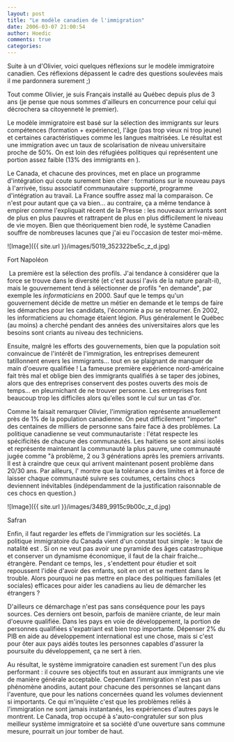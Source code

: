 ```yaml
---
layout: post
title: "Le modèle canadien de l'immigration"
date: 2006-03-07 21:00:54
author: Hoedic
comments: true
categories: 
---
```



Suite à un  d'Olivier, voici quelques réflexions sur le modèle immigratoire canadien. Ces réflexions dépassent le cadre des questions soulevées mais il me pardonnera surement ;)

Tout comme Olivier, je suis Français installé au Québec depuis plus de 3 ans (je pense que nous sommes d'ailleurs en concurrence pour celui qui décrochera sa citoyenneté le premier).

Le modèle immigratoire est basé sur la sélection des immigrants sur leurs compétences (formation + expérience), l'âge (pas trop vieux ni trop jeune) et certaines caractéristiques comme les langues maitrisées. Le résultat est une immigration avec un taux de scolarisation de niveau universitaire proche de 50%. On est loin des réfugiées politiques qui représentent une portion assez faible (13% des immigrants en ).

Le Canada, et chacune des provinces, met en place un programme d'intégration qui coute surement bien cher : formations sur le nouveau pays à l'arrivée, tissu associatif communautaire supporté, programme d'intégration au travail. La France souffre assez mal la comparaison. Ce n'est pour autant que ça va bien... au contraire, ça a même tendance à empirer comme l'expliquait  récent de la Presse : les nouveaux arrivants sont de plus en plus pauvres et rattrapent de plus en plus difficilement le niveau de vie moyen. Bien que théoriquement bien rodé, le système Canadien souffre de nombreuses lacunes que j'ai eu l'occasion de tester moi-même.

![Image]({{ site.url }}/images/5019_352322be5c_z_d.jpg)
<div class="photoattrib">Fort Napoléon</div>

­
La première est la sélection des profils. J'ai tendance à considérer que la force se trouve dans le diversité (et c'est aussi l'avis de la nature paraît-il), mais le gouvernement tend à sélectionner de profils "en demande", par exemple les *informaticiens* en 2000. Sauf que le temps qu'un gouvernement décide de mettre un métier en demande et le temps de faire les démarches pour les candidats, l'économie a pu se retourner. En 2002, les informaticiens au chomage étaient légion. Plus généralement le Québec (au moins) a cherché pendant des années des universitaires alors que les besoins sont criants au niveau des techniciens.

Ensuite, malgré les efforts des gouvernements, bien que la population soit convaincue de l'intérêt de l'immigration, les entreprises demeurent tatillonnent envers les immigrants... tout en se plaignant de manquer de main d'oeuvre qualifiée ! La fameuse première expérience nord-américaine fait très mal et oblige bien des immigrants qualifiés à se taper des jobines, alors que des entreprises conservent des postes ouverts des mois de temps... en pleurnichant de ne trouver personne. Les entreprises font beaucoup trop les difficiles alors qu'elles sont le cul sur un tas d'or.

Comme le faisait remarquer Olivier, l'immigration représente annuellement près de 1% de la population canadienne. On peut difficilement "importer" des centaines de milliers de personne sans faire face à des problèmes. La politique canadienne se veut communautariste : l'état respecte les spécificités de chacune des communautés. Les haitiens se sont ainsi isolés et représente maintenant la communauté la plus pauvre, une communauté jugée comme "à problème, 2 ou 3 générations après les premiers arrivants. Il est à craindre que ceux qui arrivent maintenant posent problème dans 20/30 ans. Par ailleurs, l' montre que la tolérance a des limites et à force de laisser chaque communauté suivre ses coutumes, certains chocs deviennent inévitables (indépendamment de la justification raisonnable de ces chocs en question.)

![Image]({{ site.url }}/images/3489_9915c9b00c_z_d.jpg)
<div class="photoattrib">Safran</div>


Enfin, il faut regarder les effets de l'immigration sur les sociétés. La politique immigratoire du Canada vient d'un constat tout simple : le taux de natalité est . Si on ne veut pas avoir une pyramide des âges catastrophique et conserver un dynamisme économique, il faut de la chair fraiche... étrangère. Pendant ce temps, les , s'endettent pour étudier et soit repoussent l'idée d'avoir des enfants, soit en ont et se mettent dans le trouble. Alors pourquoi ne pas mettre en place des politiques familiales (et sociales) efficaces pour aider les canadiens  au lieu de démarcher les étrangers ?

D'ailleurs ce démarchage n'est pas sans conséquence pour les pays sources. Ces derniers ont besoin, parfois de manière criante, de leur main d'oeuvre qualifiée. Dans les pays en voie de développement, la portion de personnes qualifiées s'expatriant est bien trop importante. Dépenser 2% du PIB en aide au développement international est une chose, mais si c'est pour ôter aux pays aidés toutes les personnes capables d'assurer la poursuite du développement, ça ne sert à rien.

Au résultat, le système immigratoire canadien est surement l'un des plus performant : il couvre ses objectifs tout en assurant aux immigrants une vie de manière générale acceptable. Cependant l'immigration n'est pas un phénomène anodins, autant pour chacune des personnes se lançant dans l'aventure, que pour les nations concernées quand les volumes deviennent si importants. Ce qui m'inquiète c'est que les problèmes reliés à l'immigration ne sont jamais instantanés, les expériences d'autres pays le montrent. Le Canada, trop occupé à s'auto-congratuler sur son plus meilleur système immigratoire et sa société d'une ouverture sans commune mesure, pourrait un jour tomber de haut.